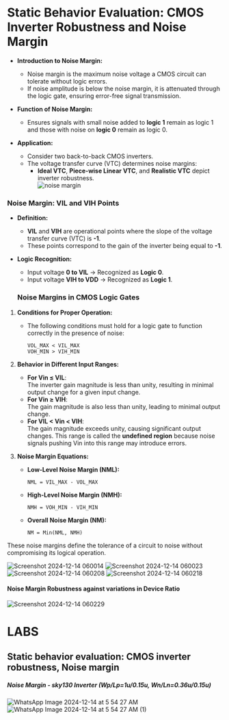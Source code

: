 # **Static Behavior Evaluation: CMOS Inverter Robustness and Noise Margin**

- **Introduction to Noise Margin:**  
  - Noise margin is the maximum noise voltage a CMOS circuit can tolerate without logic errors.  
  - If noise amplitude is below the noise margin, it is attenuated through the logic gate, ensuring error-free signal transmission.  

- **Function of Noise Margin:**  
  - Ensures signals with small noise added to **logic 1** remain as logic 1 and those with noise on **logic 0** remain as logic 0.  

- **Application:**  
  - Consider two back-to-back CMOS inverters.  
  - The voltage transfer curve (VTC) determines noise margins:  
    - **Ideal VTC**, **Piece-wise Linear VTC**, and **Realistic VTC** depict inverter robustness.  
![noise margin](https://github.com/user-attachments/assets/a33b8aeb-ae0d-43d9-ae48-7def565b38a7)
### **Noise Margin: VIL and VIH Points**

- **Definition:**  
  - **VIL** and **VIH** are operational points where the slope of the voltage transfer curve (VTC) is **-1**.  
  - These points correspond to the gain of the inverter being equal to **-1**.  

- **Logic Recognition:**  
  - Input voltage **0 to VIL** → Recognized as **Logic 0**.  
  - Input voltage **VIH to VDD** → Recognized as **Logic 1**.
   ### **Noise Margins in CMOS Logic Gates**

1. **Conditions for Proper Operation:**  
   - The following conditions must hold for a logic gate to function correctly in the presence of noise:  
     ```
     VOL_MAX < VIL_MAX  
     VOH_MIN > VIH_MIN  
     ```  

2. **Behavior in Different Input Ranges:**  
   - **For Vin ≤ VIL**:  
     The inverter gain magnitude is less than unity, resulting in minimal output change for a given input change.  
   - **For Vin ≥ VIH**:  
     The gain magnitude is also less than unity, leading to minimal output change.  
   - **For VIL < Vin < VIH**:  
     The gain magnitude exceeds unity, causing significant output changes. This range is called the **undefined region** because noise signals pushing Vin into this range may introduce errors.  

3. **Noise Margin Equations:**  
   - **Low-Level Noise Margin (NML):**  
     ```
     NML = VIL_MAX - VOL_MAX  
     ```  
   - **High-Level Noise Margin (NMH):**  
     ```
     NMH = VOH_MIN - VIH_MIN  
     ```  
   - **Overall Noise Margin (NM):**  
     ```
     NM = Min(NML, NMH)  
     ```  

These noise margins define the tolerance of a circuit to noise without compromising its logical operation.

![Screenshot 2024-12-14 060014](https://github.com/user-attachments/assets/c000fdd5-613a-4435-a50e-697833e020a4)
![Screenshot 2024-12-14 060023](https://github.com/user-attachments/assets/69f1635b-f6bc-428a-877b-3e92cbf11983)
![Screenshot 2024-12-14 060208](https://github.com/user-attachments/assets/ae231e3a-e15e-49b4-b89f-2d50b83efc30)
![Screenshot 2024-12-14 060218](https://github.com/user-attachments/assets/dfebc541-b16c-42b3-9528-5eb521356c7a)
#### Noise Margin Robustness against variations in Device Ratio
![Screenshot 2024-12-14 060229](https://github.com/user-attachments/assets/640897da-ade6-4ecf-a3fd-cf4d7bfceb05)
# LABS
##  Static behavior evaluation: CMOS inverter robustness, Noise margin
##### Noise Margin - sky130 Inverter (Wp/Lp=1u/0.15u, Wn/Ln=0.36u/0.15u)

 ![WhatsApp Image 2024-12-14 at 5 54 27 AM](https://github.com/user-attachments/assets/43ebdaa6-fb03-4f5a-94cd-b2dd3a9c82d3)
 ![WhatsApp Image 2024-12-14 at 5 54 27 AM (1)](https://github.com/user-attachments/assets/293edd46-ef9c-4e2c-afb9-edabb73ad6e7)
